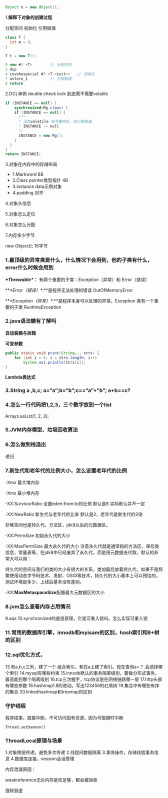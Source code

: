```java
Object o = new Object();
```

1.**解释下对象的创建过程**

分配空间 初始化 引用赋值

```java
class T {
  int m = 8;
}

T t = new T();

0 new #2 <T>		// 分配空间
3 dup
4 invokespecial #3 <T.<init>>	// 初始化
7 astore_1			// 引用赋值
8 return
```

2.DCL单例 double check lock 到底需不需要volatile

```java
if (INSTANCE == null) {
	synchronized(Mg.class) {
    if (INSTANCE == null) {
      /**
      * 没加volatile 指令重排后，先引用赋值
      * INSTANCE != null
      */
      INSTANCE = new Mg();			 
    }
  }
}
return INSTANCE;
```

3.对象在内存中的存储布局

- 1.Markword                           8B
- 2.Class pointer类型指针        4B
- 3.instance data示例对象
- 4.padding 对齐

4.对象头信息

5.对象怎么定位

6.对象怎么分配

7.内存多少字节

new Object(); 16字节





### 1.最顶级的异常类是什么，什么情况下会用到，他的子类有什么，error什么时候会用到

***\*Throwable\**：** 有两个重要的子类：Exception（异常）和 Error（错误）

***\*Error（错误）\**:**是程序无法处理的错误  OutOfMemoryError

***\*Exception（异常）\**:**是程序本身可以处理的异常。Exception 类有一个重要的子类 RuntimeException 



### 2.java语法糖有了解吗

**自动装箱与拆箱**

**可变参数**  

```java
public static void print(String... strs) { 
    for (int i = 0; i < strs.length; i++)  
        System.out.println(strs[i]); 
} 
```

**Lambda表达式**



### 3.String a ,b,c; a=“a”;b=“b”;c==“a”+“b”; a+b==c?



### 4.怎么一行代码把1,2,3，三个数字放到一个list

Arrays.asList(1, 2, 3);



### 5.JVM内存模型、垃圾回收算法



### 6.怎么做到栈溢出

递归



### 7.新生代和老年代的比例大小，怎么设置老年代的比例

-Xmx 最大堆内存

-Xms 最小堆内存

-XX:SurvivorRatio 设置eden:from:to的比例 默认是8 实际默认并不一定

-XX:NewRatio 新生代与老年代的比率 默认是2，老年代是新生代的2倍



非堆空间也是持久代，方法区，jdk8以后的元数据区。

-XX:PermSize 初始永久代的大小

-XX:MaxPermSize 最大永久代的大小 注意永久代就是通常指的方法区，保存类信息，常量表等，在jdk8中已经废弃了永久代，而是用元数据去代取，默认的非常大可以用：

持久代的空间与我们的类的大小有很大的关系，类加载后放着持久代，如果不是频繁使用动态字节码技术、发射、OSGI等技术，持久代的大小基本上可以预估的，测试环境是多少，上线后基本没有差别。

-XX:**MaxMetaspaceSize**配置最大元数据区的大小





### 8.jvm怎么查看内存占用情况





9.aqs
10.synchronized的底层原理，它是可重入锁吗。怎么实现可重入锁

### 11.常用的数据库引擎，innodb和myisam的区别，hash索引和B+树的区别







### 12.sql优化方式，





13.有a,b,c三列，建了一个 组合索引，和在a上建了索引。现在查询a=？.会选择哪个索引
14.mysql有哪些约束
15.innodb默认的事务隔离级别，要做分布式事务，最高能到哪个隔离级别
16.tcp三次握手，tcp协议是在网络链路哪一层
17.http头部有哪些参数
18.hashmap1.8的改动。写出123456的红黑树
19.集合中有哪些有序的集合
20.linkedhashmap和treemap的区别













### 守护线程

程序结束，直接中断。不可访问固有资源，因为可能随时中断

`Thread.setDaemon()`

### ThreadLocal原理与场景

1.对象跨层传递，避免多次传递
2.线程间数据隔离
3.事务操作，存储线程事务信息
4.数据库连接，session会话管理

内存泄漏原因：

weakreference无论内存是否足够，都会被回收

强软弱虚  









































